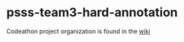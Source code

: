 # psss-team3-hard-annotation

Codeathon project organization is found in the [wiki](https://github.com/NCBI-Codeathons/psss-team3-hard-annotation/wiki)
